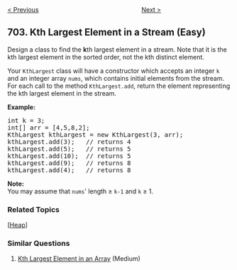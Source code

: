 <!--|This file generated by command(leetcode description); DO NOT EDIT.    |-->
<!--+----------------------------------------------------------------------+-->
<!--|@author    openset <openset.wang@gmail.com>                           |-->
<!--|@link      https://github.com/openset                                 |-->
<!--|@home      https://github.com/openset/leetcode                        |-->
<!--+----------------------------------------------------------------------+-->

[< Previous](https://github.com/openset/leetcode/tree/master/problems/search-in-a-sorted-array-of-unknown-size "Search in a Sorted Array of Unknown Size")
　　　　　　　　　　　　　　　　
[Next >](https://github.com/openset/leetcode/tree/master/problems/binary-search "Binary Search")

## 703. Kth Largest Element in a Stream (Easy)

<p>Design a class to find&nbsp;the <strong>k</strong>th largest element in a stream. Note that it is the kth largest element in the sorted order, not the kth distinct element.</p>

<p>Your&nbsp;<code>KthLargest</code>&nbsp;class will have a constructor which accepts an integer <code>k</code> and an integer array <code>nums</code>, which contains initial elements from&nbsp;the stream. For each call to the method <code>KthLargest.add</code>, return the element representing the kth largest element in the stream.</p>

<p><strong>Example:</strong></p>

<pre>
int k = 3;
int[] arr = [4,5,8,2];
KthLargest kthLargest = new KthLargest(3, arr);
kthLargest.add(3);&nbsp; &nbsp;// returns 4
kthLargest.add(5);&nbsp; &nbsp;// returns 5
kthLargest.add(10);&nbsp; // returns 5
kthLargest.add(9);&nbsp; &nbsp;// returns 8
kthLargest.add(4);&nbsp; &nbsp;// returns 8
</pre>

<p><strong>Note: </strong><br />
You may assume that&nbsp;<code>nums</code>&#39; length&nbsp;&ge;&nbsp;<code>k-1</code>&nbsp;and <code>k</code> &ge;&nbsp;1.</p>

### Related Topics
  [[Heap](https://github.com/openset/leetcode/tree/master/tag/heap/README.md)]

### Similar Questions
  1. [Kth Largest Element in an Array](https://github.com/openset/leetcode/tree/master/problems/kth-largest-element-in-an-array) (Medium)
